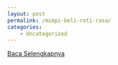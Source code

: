 ```yaml
---
layout: post
permalink: /mimpi-beli-roti-rasa/
categories:
    - Uncategorized
---
```


[Baca Selengkapnya](/01)